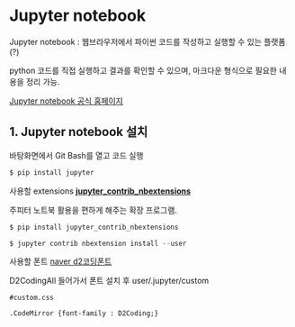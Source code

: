 # Jupyter notebook

Jupyter notebook : 웹브라우저에서 파이썬 코드를 작성하고 실행할 수 있는 플랫폼(?) 

python 코드를 직접 실행하고 결과를 확인할 수 있으며, 마크다운 형식으로 필요한 내용을 정리 가능.



[Jupyter notebook 공식 홈페이지](https://jupyter.org/)



## 1. Jupyter notebook 설치

바탕화면에서 Git Bash를 열고 코드 실행

```powershell
$ pip install jupyter
```



사용할 extensions [**jupyter_contrib_nbextensions**](https://github.com/ipython-contrib/jupyter_contrib_nbextensions)

주피터 노트북 활용을 편하게 해주는 확장 프로그램.



```powershell
$ pip install jupyter_contrib_nbextensions

$ jupyter contrib nbextension install --user
```



사용할 폰트 [naver d2코딩폰트](https://github.com/naver/d2codingfont/releases/tag/VER1.3.2)



D2CodingAll 들어가서 폰트 설치 후 user/.jupyter/custom

```
#custom.css

.CodeMirror {font-family : D2Coding;}
```



